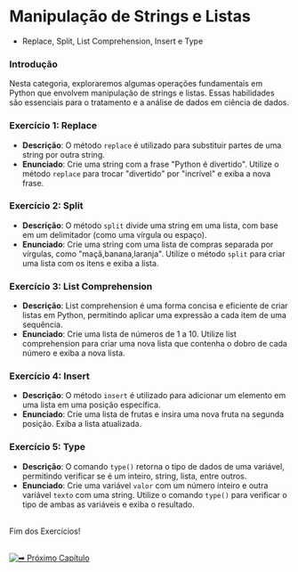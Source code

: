 # Manipulação de Strings e Listas 
- Replace, Split, List Comprehension, Insert e Type

### Introdução
Nesta categoria, exploraremos algumas operações fundamentais em Python que envolvem manipulação de strings e listas. Essas habilidades são essenciais para o tratamento e a análise de dados em ciência de dados.

### Exercício 1: Replace
- **Descrição**: O método `replace` é utilizado para substituir partes de uma string por outra string.
- **Enunciado**: Crie uma string com a frase "Python é divertido". Utilize o método `replace` para trocar "divertido" por "incrível" e exiba a nova frase.

### Exercício 2: Split
- **Descrição**: O método `split` divide uma string em uma lista, com base em um delimitador (como uma vírgula ou espaço).
- **Enunciado**: Crie uma string com uma lista de compras separada por vírgulas, como "maçã,banana,laranja". Utilize o método `split` para criar uma lista com os itens e exiba a lista.

### Exercício 3: List Comprehension
- **Descrição**: List comprehension é uma forma concisa e eficiente de criar listas em Python, permitindo aplicar uma expressão a cada item de uma sequência.
- **Enunciado**: Crie uma lista de números de 1 a 10. Utilize list comprehension para criar uma nova lista que contenha o dobro de cada número e exiba a nova lista.

### Exercício 4: Insert
- **Descrição**: O método `insert` é utilizado para adicionar um elemento em uma lista em uma posição específica.
- **Enunciado**: Crie uma lista de frutas e insira uma nova fruta na segunda posição. Exiba a lista atualizada.

### Exercício 5: Type
- **Descrição**: O comando `type()` retorna o tipo de dados de uma variável, permitindo verificar se é um inteiro, string, lista, entre outros.
- **Enunciado**: Crie uma variável `valor` com um número inteiro e outra variável `texto` com uma string. Utilize o comando `type()` para verificar o tipo de ambas as variáveis e exiba o resultado.

<br>
Fim dos Exercícios!
<br> <br>

[![➡ Próximo Capítulo](https://img.shields.io/badge/-%E2%9E%A1_Pr%C3%B3ximo_Cap%C3%ADtulo:_Numpy-blue?style=for-the-badge&color=007BFF)](https://github.com/biankyrou/data-science-lab/blob/main/Guia%20de%20Estudos/3-%20Numpy/1-%20Introdu%C3%A7%C3%A3o.md)
